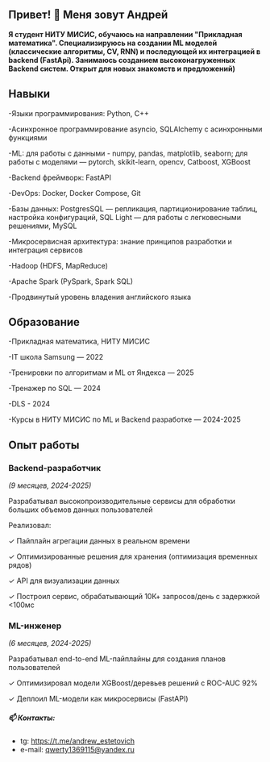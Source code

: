 ## Привет! 👋 Меня зовут Андрей

**Я студент НИТУ МИСИС, обучаюсь на направлении "Прикладная математика". Специализируюсь 	на создании ML моделей (классические алгоритмы, CV, RNN) и последующей их интеграцией в backend (FastApi). Занимаюсь созданием высоконагруженных Backend систем. Открыт для новых знакомств и предложений)**

## Навыки

   -Языки программирования: Python, C++
   
   -Асинхронное программирование asyncio, SQLAlchemy с асинхронными функциями
   
   -ML: для работы с данными - numpy, pandas, matplotlib, seaborn; для работы с моделями — pytorch, skikit-learn, opencv, Catboost, XGBoost
   
   -Backend фреймворк: FastAPI
   
   -DevOps: Docker, Docker Compose, Git
   
   -Базы данных: PostgresSQL — репликация, партиционирование таблиц, настройка конфигураций, SQL Light — для работы с легковесными решениями, MySQL
   
   -Микросервисная архитектура: знание принципов разработки и интеграция сервисов

   -Hadoop (HDFS, MapReduce)
   
   -Apache Spark (PySpark, Spark SQL)
   
   -Продвинутый уровень владения английского языка

  
## Образование

  -Прикладная математика, НИТУ МИСИС
  
  -IT школа Samsung — 2022
  
  -Тренировки по алгоритмам и ML от Яндекса — 2025
  
  -Тренажер по SQL — 2024
  
  -DLS - 2024
  
  -Курсы в НИТУ МИСИС по ML и Backend разработке — 2024-2025

## Опыт работы

 ### Backend-разработчик
  *(9 месяцев, 2024-2025)*
  
  Разрабатывал высокопроизводительные сервисы для обработки больших объемов данных пользователей
  
  Реализовал:
  
  ✓ Пайплайн агрегации данных в реальном времени
  
  ✓ Оптимизированные решения для хранения (оптимизация временных рядов)
  
  ✓ API для визуализации данных
  
  ✓ Построил сервис, обрабатывающий 10К+ запросов/день с задержкой <100мс
  

### ML-инженер

*(6 месяцев, 2024-2025)*

  Разрабатывал end-to-end ML-пайплайны для создания планов пользователей
  
  ✓ Оптимизировал модели XGBoost/деревьев решений с ROC-AUC 92%
  
  ✓ Деплоил ML-модели как микросервисы (FastAPI)
  

##### 📫 Контакты:
- tg: https://t.me/andrew_estetovich
- e-mail: qwerty1369115@yandex.ru

